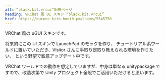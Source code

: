 ```yaml
---
alt: “black.kit.vrcui”配布ページ
heading: VRChat 風 UI スキン “black.kit.vrcui”
href: https://kurone-kito.booth.pm/items/5545750
---
```


<!-- markdownlint-disable MD041 -->

VRChat 風の uGUI スキンです。

将来的にこの UI スキンで LaunchPad のモックを作り、
チュートリアル系ワールドに置いていただき、Visitor
さんに手取り足取り教えられる環境を作りたい、
という野望で鋭意アップデート中です。

VRChat ワールドでの動作を想定していますが、中身は単なる unitypackage
ですので、改造次第で Unity プロジェクト全般でご活用いただけると思います。
